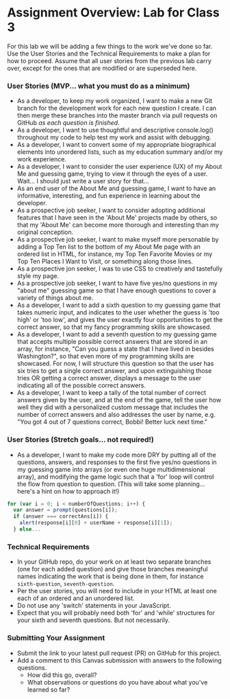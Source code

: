 # Assignment Overview: Lab for Class 3

For this lab we will be adding a few things to the work we've done so far. Use the User Stories and the Technical Requirements to make a plan for how to proceed. Assume that all user stories from the previous lab carry over, except for the ones that are modified or are superseded here.

### User Stories (MVP... what you must do as a minimum)

- As a developer, to keep my work organized, I want to make a new Git branch for the development work for each new question I create. I can then merge these branches into the master branch via pull requests on GitHub *as each question is finished*.
- As a developer, I want to use thoughtful and descriptive console.log() throughout my code to help test my work and assist with debugging.
- As a developer, I want to convert some of my appropriate biographical elements into unordered lists, such as my education summary and/or my work experience.
- As a developer, I want to consider the user experience (UX) of my About Me and guessing game, trying to view it through the eyes of a user. Wait... I should just write a user story for that...
- As an end user of the About Me and guessing game, I want to have an informative, interesting, and fun experience in learning about the developer.
- As a prospective job seeker, I want to consider adopting additional features that I have seen in the 'About Me' projects made by others, so that my 'About Me' can become more thorough and interesting than my original conception.
- As a prospective job seeker, I want to make myself more personable by adding a Top Ten list to the bottom of my About Me page with an ordered list in HTML, for instance, my Top Ten Favorite Movies or my Top Ten Places I Want to Visit, or something along those lines.
- As a prospective jon seeker, I was to use CSS to creatively and tastefully style my page.
- As a prospective job seeker, I want to have five yes/no questions in my "about me" guessing game so that I have enough questions to cover a variety of things about me.
- As a developer, I want to add a sixth question to my guessing game that takes numeric input, and indicates to the user whether the guess is 'too high' or 'too low', and gives the user exactly four opportunities to get the correct answer, so that my fancy programming skills are showcased.
- As a developer, I want to add a seventh question to my guessing game that accepts multiple possible correct answers that are stored in an array, for instance, "Can you guess a state that I have lived in besides Washington?", so that even more of my programming skills are showcased. For now, I will structure this question so that the user has six tries to get a single correct answer, and upon extinguishing those tries OR getting a correct answer, displays a message to the user indicating all of the possible correct answers.
- As a developer, I want to keep a tally of the total number of correct answers given by the user, and at the end of the game, tell the user how well they did with a personalized custom message that includes the number of correct answers and also addresses the user by name, e.g. "You got 4 out of 7 questions correct, Bobbi! Better luck next time."

### User Stories (Stretch goals... not required!)

- As a developer, I want to make my code more DRY by putting all of the questions, answers, and responses to the first five yes/no questions in my guessing game into arrays (or even one huge multidimensional array), and modifying the game logic such that a 'for' loop will control the flow from question to question. (This will take some planning... here's a hint on how to approach it!)
```javascript
for (var i = 0; i < numberOfQuestions; i++) {
  var answer = prompt(questions[i]);
  if (answer === correctAns[i]) {
    alert(response[i][0] + userName + response[i][1]);
  } else...
```

### Technical Requirements

- In your GitHub repo, do your work on at least two separate branches (one for each added question) and give those branches meaningful names indicating the work that is being done in them, for instance `sixth-question`, `seventh-question`.
- Per the user stories, you will need to include in your HTML at least one each of an ordered and an unordered list.
- Do not use any 'switch' statements in your JavaScript.
- Expect that you will probably need both 'for' and 'while' structures for your sixth and seventh questions. But not necessarily.

### Submitting Your Assignment

- Submit the link to your latest pull request (PR) on GitHub for this project.
- Add a comment to this Canvas submission with answers to the following questions.
  - How did this go, overall?
  - What observations or questions do you have about what you've learned so far?
